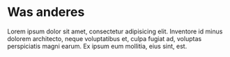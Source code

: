 # Was anderes

Lorem ipsum dolor sit amet, consectetur adipisicing elit. Inventore id minus dolorem architecto, neque voluptatibus et, culpa fugiat ad, voluptas perspiciatis magni earum. Ex ipsum eum mollitia, eius sint, est.
